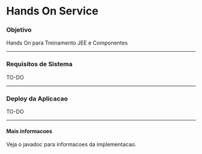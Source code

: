 # Hands On Service

### Objetivo

Hands On para Treinamento JEE e Componentes

-----------

### Requisitos de Sistema

TO-DO

-----------

### Deploy da Aplicacao
 
 TO-DO
 
-----------

#### Mais informacoes

Veja o javadoc para informacoes da implementacao.